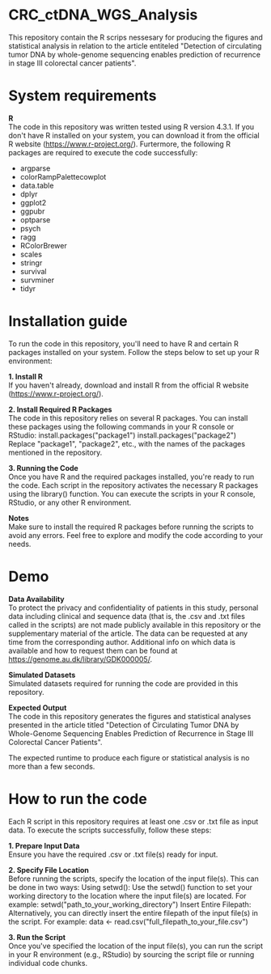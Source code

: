 # CRC_ctDNA_WGS_Analysis
This repository contain the R scrips nessesary for producing the figures and statistical analysis in relation to the article entiteled "Detection of circulating tumor DNA by whole-genome sequencing enables prediction of recurrence in stage III colorectal cancer patients".

# System requirements
**R**  
The code in this repository was written tested using R version 4.3.1. If you don't have R installed on your system, you can download it from the official R website (https://www.r-project.org/).
Furtermore, the following R packages are required to execute the code successfully:  
  - argparse  
  - colorRampPalettecowplot  
  - data.table  
  - dplyr  
  - ggplot2  
  - ggpubr  
  - optparse    
  - psych  
  - ragg  
  - RColorBrewer  
  - scales  
  - stringr  
  - survival  
  - survminer  
  - tidyr  

# Installation guide
To run the code in this repository, you'll need to have R and certain R packages installed on your system. Follow the steps below to set up your R environment:

**1. Install R**  
If you haven't already, download and install R from the official R website (https://www.r-project.org/).

**2. Install Required R Packages**  
The code in this repository relies on several R packages. You can install these packages using the following commands in your R console or RStudio:
install.packages("package1")
install.packages("package2")
Replace "package1", "package2", etc., with the names of the packages mentioned in the repository.

**3. Running the Code**  
Once you have R and the required packages installed, you're ready to run the code. Each script in the repository activates the necessary R packages using the library() function. You can execute the scripts in your R console, RStudio, or any other R environment.

**Notes**  
Make sure to install the required R packages before running the scripts to avoid any errors.
Feel free to explore and modify the code according to your needs. 

# Demo
**Data Availability**  
To protect the privacy and confidentiality of patients in this study, personal data including clinical and sequence data (that is, the .csv and .txt files called in the scripts) are not made publicly available in this repository or the supplementary material of the article. The data can be requested at any time from the corresponding author. Additional info on which data is available and how to request them can be found at https://genome.au.dk/library/GDK000005/.

**Simulated Datasets**  
Simulated datasets required for running the code are provided in this repository.

**Expected Output**  
The code in this repository generates the figures and statistical analyses presented in the article titled "Detection of Circulating Tumor DNA by Whole-Genome Sequencing Enables Prediction of Recurrence in Stage III Colorectal Cancer Patients".

The expected runtime to produce each figure or statistical analysis is no more than a few seconds.

# How to run the code
Each R script in this repository requires at least one .csv or .txt file as input data. To execute the scripts successfully, follow these steps:

**1. Prepare Input Data**  
Ensure you have the required .csv or .txt file(s) ready for input.

**2. Specify File Location**  
Before running the scripts, specify the location of the input file(s). This can be done in two ways:
Using setwd(): Use the setwd() function to set your working directory to the location where the input file(s) are located. For example:
setwd("path_to_your_working_directory")
Insert Entire Filepath: Alternatively, you can directly insert the entire filepath of the input file(s) in the script. For example:
data <- read.csv("full_filepath_to_your_file.csv")

**3. Run the Script**  
Once you've specified the location of the input file(s), you can run the script in your R environment (e.g., RStudio) by sourcing the script file or running individual code chunks.






